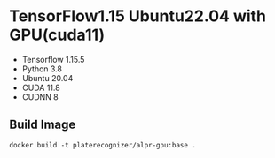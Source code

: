 # TensorFlow1.15 Ubuntu22.04 with GPU(cuda11)
- Tensorflow 1.15.5
- Python 3.8 
- Ubuntu 20.04
- CUDA 11.8
- CUDNN 8

## Build Image
```shell
docker build -t platerecognizer/alpr-gpu:base .
```
